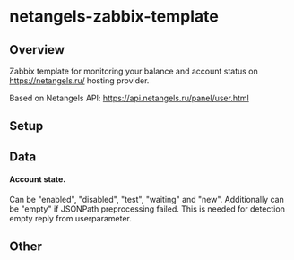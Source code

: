 # netangels-zabbix-template

## Overview
Zabbix template for monitoring your balance and account status on https://netangels.ru/ hosting provider.

Based on Netangels API: https://api.netangels.ru/panel/user.html


## Setup

## Data
#### Account state. 
Can be "enabled", "disabled", "test", "waiting" and "new". 
Additionally can be "empty" if JSONPath preprocessing failed. This is needed for detection empty reply from userparameter.


## Other
